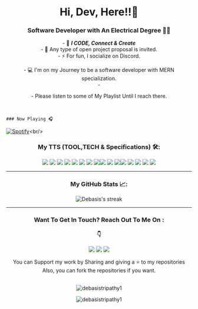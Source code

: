 <h1 align="center">Hi, Dev, Here!!👋</h1>
<h3 align="center"> Software Developer with An Electrical Degree 👨‍💻 </h3>
<p align="center">
-   🌱 <b><I>I CODE, Connect & Create</I></b> <br/>
-   🤝 Any type of open project proposal is invited. <br/>
-   ⚡ For fun, I socialize on Discord. <br/>
</p>
<p align="center">
-   💻 I'm on my Journey to be a software developer with MERN specialization. <br/>
-   <div> <p align="center">
- Please listen to some of My Playlist Until I reach there.</div> <br/>
 
    ### Now Playing 🎧
 
 [![Spotify](https://github-readme-remake.vercel.app/api/spotify)](https://open.spotify.com/user/31yupsz77rcgljagf4kqpcjqzznu?)<br/>
</p>

<h3 align="center">My TTS (TOOL,TECH & Specifications) 🛠️:</h3>
<p align="center"> <img src = "https://img.shields.io/badge/-HTML5-E34F26?style=flat&logo=html5&logoColor=white"> <img src = "https://img.shields.io/badge/-CSS3-1572B6?style=flat&logo=css3&logoColor=white"> <img src="https://img.shields.io/badge/-Matlab-eed718?style=flat&logo=Matlab&logoColor=ffffff"> <img src="https://img.shields.io/badge/-Python-000000?style=flat&logo=Python&logoColor=00c8ff"> <img src="https://img.shields.io/badge/-Java-764abc?style=flat&logo=Java&logoColor=white"> <img src="https://img.shields.io/badge/Pytorch-000000?style=flat&logo=Pytorch&logoColor=white"> <img src="https://img.shields.io/badge/Autodesk-007ACC?style=flat&logo=Autodesk&logoColor=white"> <img src="https://img.shields.io/badge/-PLC-563D7C?style=flat&logo=PLC&logoColor=white"><img src="https://img.shields.io/badge/SCADA-DB7093?style=flat&logo=SCADA&logoColor=white"> <img src="https://img.shields.io/badge/Tailwind_CSS-38B2AC?style=flat&logo=tailwind-css&logoColor=white"> <img src="https://img.shields.io/badge/-Tensorflow-4DB33D?style=flat&logo=Tensorflow&logoColor=FFFFFF"><img src="http://img.shields.io/badge/-Git-F1502F?style=flat&logo=git&logoColor=FFFFFF"> <img src="http://img.shields.io/badge/-Github-000000?style=flat&logo=github&logoColor=FFFFFF"> <img src="https://img.shields.io/badge/Netlify-00C7B7?style=flat&logo=netlify&logoColor=white"> <img src="https://img.shields.io/badge/React-Query-232F3E?style=flat&logo=React-Query&logoColor=white"> <img src="http://img.shields.io/badge/-VS%20Code-007ACC?style=flat&logo=visual%20studio%20code&logoColor=white"> </p>

---



<h3 align="center"> My GitHub Stats 📈:</h3>
<p align="center">
  


   <img alt="Debasis's streak" src="https://github-readme-streak-stats.herokuapp.com/?user=debasistripathy1&theme=react&hide_border=true&bg_color=##FF9E0F" />
    


</p>


---
 


  <h3 align="center">Want To Get In Touch? Reach Out To Me On :</h3>
  <h4 align="center"> 👇 </h4>
  
  <p align="center">
    <a href="mailto:debasistripathy04@gmail.com"><img src="https://img.shields.io/badge/-GMAIL-D14836?style=for-the-badge&logo=gmail&logoColor=white"></a> 
    <a href="https://in.linkedin.com/in/debasis-tripathy"><img src="https://img.shields.io/badge/-LINKEDIN-0077B5?style=for-the-badge&logo=linkedin&logoColor=red"></a>
    <a href="https://twitter.com/Dev_Tripathy_"><img src="https://img.shields.io/badge/-Twitter-1DA1F2?style=for-the-badge&logo=Twitter&logoColor=white"></a>
  
</p>
<p align="center">
  You can Support my work by Sharing and giving a ⭐ to my repositories
  <br />
  Also, you can fork the repositories if you want.
  <br/>
  <br/>
</p>
<p align="center"> <img src="https://komarev.com/ghpvc/?username=debasistripathy1&label=Profile%20views&color=0e75b6&style=flat" alt="debasistripathy1" /> </p>

<p align="center"> <img src="https://github-readme-stats.vercel.app/api?username=debasistripathy1&show_icons=true&theme=gotham" alt="debasistripathy1" />
